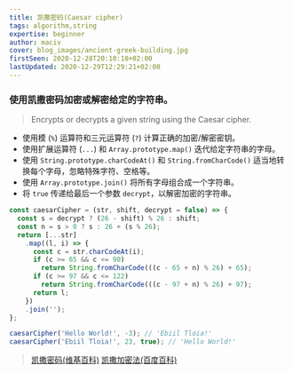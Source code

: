 ```yaml
---
title: 凯撒密码(Caesar cipher)
tags: algorithm,string
expertise: beginner
author: maciv
cover: blog_images/ancient-greek-building.jpg
firstSeen: 2020-12-28T20:10:18+02:00
lastUpdated: 2020-12-29T12:29:21+02:00
---
```


### 使用凯撒密码加密或解密给定的字符串。
> Encrypts or decrypts a given string using the Caesar cipher.

- 使用模 (`%`) 运算符和三元运算符 (`?`) 计算正确的加密/解密密钥。
- 使用扩展运算符 (`...`) 和 `Array.prototype.map()` 迭代给定字符串的字母。
- 使用 `String.prototype.charCodeAt()` 和 `String.fromCharCode()` 适当地转换每个字母，忽略特殊字符、空格等。
- 使用 `Array.prototype.join()` 将所有字母组合成一个字符串。
- 将 `true` 传递给最后一个参数 `decrypt`，以解密加密的字符串。

```js
const caesarCipher = (str, shift, decrypt = false) => {
  const s = decrypt ? (26 - shift) % 26 : shift;
  const n = s > 0 ? s : 26 + (s % 26);
  return [...str]
    .map((l, i) => {
      const c = str.charCodeAt(i);
      if (c >= 65 && c <= 90)
        return String.fromCharCode(((c - 65 + n) % 26) + 65);
      if (c >= 97 && c <= 122)
        return String.fromCharCode(((c - 97 + n) % 26) + 97);
      return l;
    })
    .join('');
};
```

```js
caesarCipher('Hello World!', -3); // 'Ebiil Tloia!'
caesarCipher('Ebiil Tloia!', 23, true); // 'Hello World!'
```

> [凯撒密码(维基百科)](https://zh.wikipedia.org/zh-cn/%E5%87%B1%E6%92%92%E5%AF%86%E7%A2%BC)
> [凯撒加密法(百度百科)](https://baike.baidu.com/item/%E5%87%AF%E6%92%92%E5%8A%A0%E5%AF%86%E6%B3%95/9513286#1)
